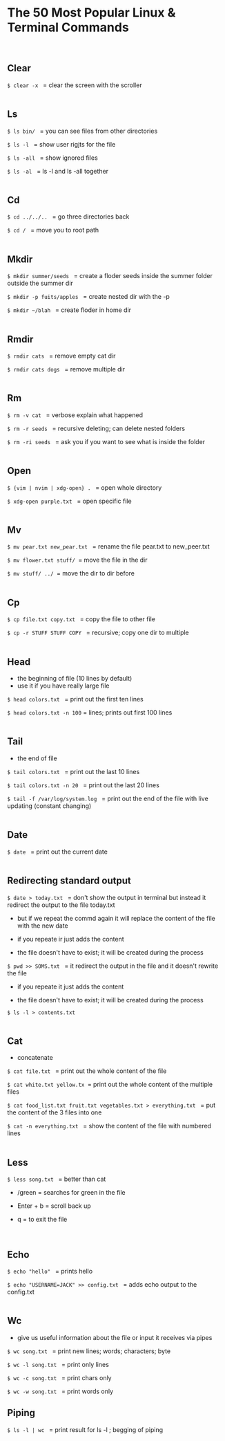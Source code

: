 # The 50 Most Popular Linux & Terminal Commands
<br/>

## Clear
```$ clear -x ``` = clear the screen with the scroller 
<br/>
<br/>

## Ls
```$ ls bin/ ``` = you can see files from other directories

```$ ls -l ``` = show user rigjts for the file

```$ ls -all ``` = show ignored files

```$ ls -al ``` = ls -l and ls -all together 
<br/>
<br/>

## Cd
```$ cd ../../.. ``` = go three directories back 

```$ cd / ``` = move you to root path 
<br/>
<br/>

## Mkdir
```$ mkdir summer/seeds ``` = create a floder seeds inside the summer folder outside the summer dir

```$ mkdir -p fuits/apples ``` = create nested dir with the -p

```$ mkdir ~/blah ``` = create floder in home dir
<br/>
<br/>

## Rmdir
```$ rmdir cats ``` = remove empty cat dir

```$ rmdir cats dogs ``` = remove multiple dir 
<br/>
<br/>

## Rm
```$ rm -v cat ``` = verbose explain what happened

```$ rm -r seeds ``` = recursive deleting; can delete nested folders

```$ rm -ri seeds ``` = ask you if you want to see what is inside the folder 
<br/>
<br/>

## Open
```$ {vim | nvim | xdg-open} . ``` = open whole directory

```$ xdg-open purple.txt ``` = open specific file 
<br/>
<br/>

## Mv
```$ mv pear.txt new_pear.txt ``` = rename the file pear.txt to new_peer.txt

```$ mv flower.txt stuff/ ```= move the file in the dir

```$ mv stuff/ ../ ```= move the dir to dir before 
<br/>
<br/>

## Cp
```$ cp file.txt copy.txt ``` = copy the file to other file

```$ cp -r STUFF STUFF COPY ``` = recursive; copy one dir to multiple
<br/>
<br/>

## Head
- the beginning of file (10 lines by default)
- use it if you have really large file

```$ head colors.txt ``` = print out the first ten lines

```$ head colors.txt -n 100``` = lines; prints out first 100 lines 
<br/>
<br/>

## Tail
- the end of file

```$ tail colors.txt ``` = print out the last 10 lines

```$ tail colors.txt -n 20 ``` = print out the last 20 lines

```$ tail -f /var/log/system.log ``` = print out the end of the file with live updating (constant changing) 
<br/>
<br/>

## Date 
```$ date ``` = print out the current date 
<br/>
<br/>

## Redirecting standard output
```$ date > today.txt ``` = don't show the output in terminal but instead it redirect the output to the file today.txt

- but if we repeat the commd again it will replace the content of the file with the new date

- if you repeate ir just adds the content 

- the file doesn't have to exist; it will be created during the process

```$ pwd >> SOMS.txt ``` = it redirect the output in the file and it doesn't rewrite the file 

- if you repeate it just adds the content 

- the file doesn't have to exist; it will be created during the process

```$ ls -l > contents.txt```
<br/>
<br/> 

## Cat
- concatenate 

```$ cat file.txt ``` = print out the whole content of the file 

```$ cat white.txt yellow.tx ```= print out the whole content of the multiple files 

```$ cat food_list.txt fruit.txt vegetables.txt > everything.txt ``` = put the content of the 3 files into one 

```$ cat -n everything.txt ``` = show the content of the file with numbered lines 
<br/>
<br/> 

## Less
```$ less song.txt ``` = better than cat 

- /green = searches for green in the file 

- Enter + b = scroll back up 

- q = to exit the file
<br/> 

## Echo
```$ echo "hello" ``` = prints hello 

```$ echo "USERNAME=JACK" >> config.txt ``` = adds echo output to the config.txt
<br/>
<br/> 

## Wc
- give us useful information about the file or input it receives via pipes 

```$ wc song.txt ``` = print new lines; words; characters; byte 

```$ wc -l song.txt ``` = print only lines 

```$ wc -c song.txt ``` = print chars only 

```$ wc -w song.txt ``` = print words only 

## Piping
```$ ls -l | wc ``` = print result for ls -l ; begging of piping 

<br/>
<br/>
